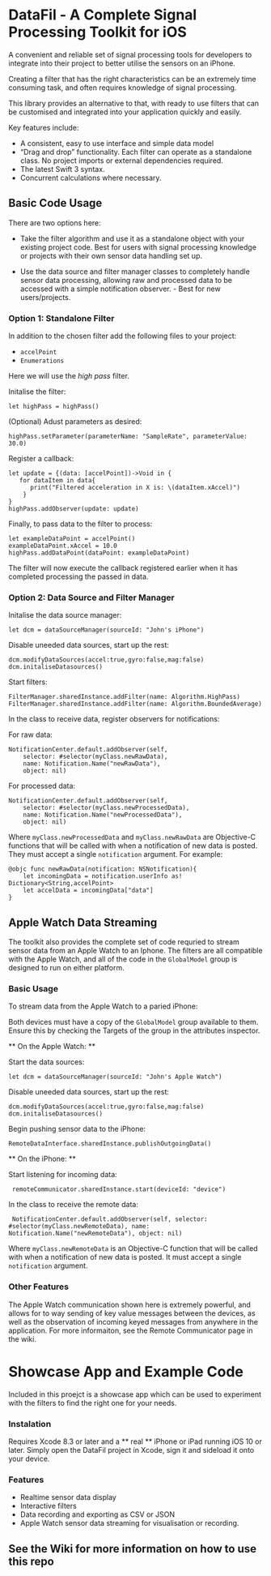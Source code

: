 # DataFil - A Complete Signal Processing Toolkit for iOS

A convenient and reliable set of signal processing tools for developers to integrate into their project to better utilise the sensors on an iPhone. 

Creating a filter that has the right characteristics can be an extremely time consuming task, and often requires knowledge of signal processing.

This library provides an alternative to that, with ready to use filters that can be customised and integrated into your application quickly and easily. 

Key features include:

* A consistent, easy to use interface and simple data model
* “Drag and drop” functionality. Each filter can operate as a standalone class. No project imports or external dependencies required.
* The latest Swift 3 syntax.
* Concurrent calculations where necessary. 

## Basic Code Usage

There are two options here:

* Take the filter algorithm and use it as a standalone object with your existing project code. Best for users with signal processing knowledge or projects with their own sensor data handling set up.

* Use the data source and filter manager classes to completely handle sensor data processing, allowing raw and processed data to be accessed with a simple notification observer. - Best for new users/projects.

### Option 1: Standalone Filter

In addition to the chosen filter add the following files to your project:

* `accelPoint`
* `Enumerations`

Here we will use the *high pass* filter.

Initalise the filter:

    let highPass = highPass()
    
(Optional) Adust parameters as desired:

    highPass.setParameter(parameterName: "SampleRate", parameterValue: 30.0)
    
Register a callback:

    let update = {(data: [accelPoint])->Void in {
       for dataItem in data{
          print("Filtered acceleration in X is: \(dataItem.xAccel)")
        }
    }   
    highPass.addObserver(update: update)

Finally, to pass data to the filter to process:
    
    let exampleDataPoint = accelPoint()
    exampleDataPoint.xAccel = 10.0
    highPass.addDataPoint(dataPoint: exampleDataPoint)
    
The filter will now execute the callback registered earlier when it has completed processing the passed in data.

### Option 2: Data Source and Filter Manager

Initalise the data source manager:

    let dcm = dataSourceManager(sourceId: "John's iPhone")


Disable uneeded data sources, start up the rest: 

    dcm.modifyDataSources(accel:true,gyro:false,mag:false)
    dcm.initaliseDatasources()
    
Start filters:
    
    FilterManager.sharedInstance.addFilter(name: Algorithm.HighPass)
    FilterManager.sharedInstance.addFilter(name: Algorithm.BoundedAverage)

In the class to receive data, register observers for notifications:

For raw data:

    NotificationCenter.default.addObserver(self, 
        selector: #selector(myClass.newRawData), 
        name: Notification.Name("newRawData"), 
        object: nil)

For processed data:

    NotificationCenter.default.addObserver(self, 
        selector: #selector(myClass.newProcessedData),
        name: Notification.Name("newProcessedData"), 
        object: nil)

Where `myClass.newProcessedData` and `myClass.newRawData` are Objective-C functions that will be called with when a notification of new data is posted. They must accept a single `notification` argument. For example:

    @objc func newRawData(notification: NSNotification){
        let incomingData = notification.userInfo as! Dictionary<String,accelPoint>
        let accelData = incomingData["data"]
    }
 
## Apple Watch Data Streaming

The toolkit also provides the complete set of code requried to stream sensor data from an Apple Watch to an Iphone. The filters are all compatible with the Apple Watch, and all of the code in the `GlobalModel` group is designed to run on either platform.

### Basic Usage

To stream data from the Apple Watch to a paried iPhone:

Both devices must have a copy of the `GlobalModel` group available to them. Ensure this by checking the Targets of the group in the attributes inspector. 

** On the Apple Watch: **

Start the data sources:

    let dcm = dataSourceManager(sourceId: "John's Apple Watch")
    
Disable uneeded data sources, start up the rest: 

    dcm.modifyDataSources(accel:true,gyro:false,mag:false)
    dcm.initaliseDatasources()
    
Begin pushing sensor data to the iPhone: 

    RemoteDataInterface.sharedInstance.publishOutgoingData()
    
 ** On the iPhone: ** 
 
 Start listening for incoming data:
 
     remoteCommunicator.sharedInstance.start(deviceId: "device")
 
 In the class to receive the remote data:
 
     NotificationCenter.default.addObserver(self, selector: #selector(myClass.newRemoteData), name: Notification.Name("newRemoteData"), object: nil)
     
Where `myClass.newRemoteData` is an Objective-C function that will be called with when a notification of new data is posted. It must accept a single `notification` argument. 

### Other Features

The Apple Watch communication shown here is extremely powerful, and allows for to way sending of key value messages between the devices, as well as the observation of incoming keyed messages from anywhere in the application. For more informaiton, see the Remote Communicator page in the wiki. 

# Showcase App and Example Code

Included in this proejct is a showcase app which can be used to experiment with the filters to find the right one for your needs.

### Instalation

Requires Xcode 8.3 or later and a ** real ** iPhone or iPad running iOS 10 or later. Simply open the DataFil project in Xcode, sign it and sideload it onto your device. 

### Features

* Realtime sensor data display
* Interactive filters
* Data recording and exporting as CSV or JSON
* Apple Watch sensor data streaming for visualisation or recording.

## See the Wiki for more information on how to use this repo 
